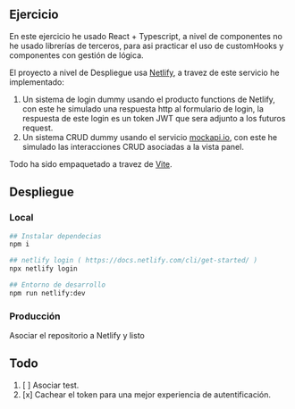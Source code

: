 ## Ejercicio

En este ejercicio he usado React + Typescript, a nivel de componentes no he usado librerías de terceros, para asi practicar el uso de customHooks y componentes con gestión de lógica.

El proyecto a nivel de Despliegue usa [Netlify](https://www.netlify.com/), a travez de este servicio he implementado:

1. Un sistema de login dummy usando el producto functions de Netlify, con este he simulado una respuesta http al formulario de login, la respuesta de este login es un token JWT que sera adjunto a los futuros request.
2. Un sistema CRUD dummy usando el servicio [mockapi.io](https://mockapi.io/), con este he simulado las interacciones CRUD asociadas a la vista panel.

Todo ha sido empaquetado a travez de [Vite](https://vitejs.dev/).

## Despliegue

### Local

```bash
## Instalar dependecias
npm i

## netlify login ( https://docs.netlify.com/cli/get-started/ )
npx netlify login

## Entorno de desarrollo
npm run netlify:dev
```

### Producción

Asociar el repositorio a Netlify y listo

## Todo

1. [ ] Asociar test.
2. [x] Cachear el token para una mejor experiencia de autentificación.
